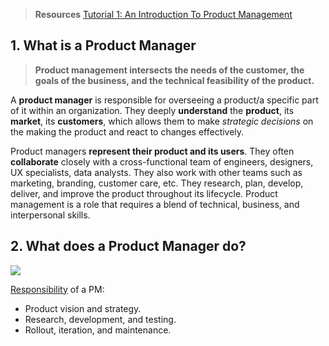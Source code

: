 > **Resources**
> [Tutorial 1: An Introduction To Product Management](https://careerfoundry.com/en/tutorials/product-management-for-beginners/introduction-to-product-management)
## 1. What is a Product Manager
> **Product management intersects the needs of the customer, the goals of the business, and the technical feasibility of the product.**

A **product manager** is responsible for overseeing a product/a specific part of it within an organization. They deeply **understand** the **product**, its **market**, its **customers**, which allows them to make *strategic decisions* on the making the product and react to changes effectively. 

Product managers **represent their product and its users**. They often **collaborate** closely with a cross-functional team of engineers, designers, UX specialists, data analysts. They also work with other teams such as marketing, branding, customer care, etc. They research, plan, develop, deliver, and improve the product throughout its lifecycle. Product management is a role that requires a blend of technical, business, and interpersonal skills. 
## 2. What does a Product Manager do?
![](https://i.imgur.com/0zjEm6Z.png)

<u>Responsibility</u> of a PM: 
* Product vision and strategy. 
* Research, development, and testing. 
* Rollout, iteration, and maintenance. 